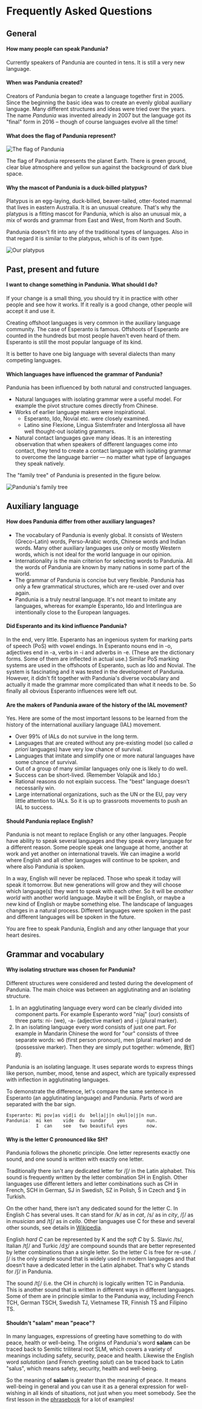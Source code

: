 Frequently Asked Questions
==========================

## General

#### How many people can speak Pandunia?

Currently speakers of Pandunia are counted in tens. It is still a very new language.

#### When was Pandunia created?

Creators of Pandunia began to create a language together first in 2005. Since the beginning the basic idea was to create an evenly global auxiliary language. Many different structures and ideas were tried over the years. The name _Pandunia_ was invented already in 2007 but the language got its "final" form in 2016 – though of course languages evolve all the time!

#### What does the flag of Pandunia represent?

![](http://www.pandunia.info/kuvat/bandera.png "The flag of Pandunia")

The flag of Pandunia represents the planet Earth. There is green ground, clear blue atmosphere and yellow sun against the background of dark blue space.

#### Why the mascot of Pandunia is a duck-billed platypus?

Platypus is an egg-laying, duck-billed, beaver-tailed, otter-footed mammal that lives in eastern Australia. It is an unusual creature. That's why the platypus is a fitting mascot for Pandunia, which is also an unusual mix, a mix of words and grammar from East and West, from North and South.

Pandunia doesn't fit into any of the traditional types of languages. Also in that regard it is similar to the platypus, which is of its own type.

![](http://www.pandunia.info/kuvat/platypusbandera.png "Our platypus")


## Past, present and future

#### I want to change something in Pandunia. What should I do?

If your change is a small thing, you should try it in practice with other people and see how it works. If it really is a good change, other people will accept it and use it.

Creating offshoot languages is very common in the auxiliary language community. The case of Esperanto is famous. Offshoots of Esperanto are counted in the hundreds but most people haven't even heard of them. Esperanto is still the most popular language of its kind.

It is better to have one big language with several dialects than many competing languages.

#### Which languages have influenced the grammar of Pandunia?

Pandunia has been influenced by both natural and constructed languages.

- Natural languages with isolating grammar were a useful model. For example the pivot structure comes directly from Chinese.
- Works of earlier language makers were inspirational.
    - Esperanto, Ido, Novial etc. were closely examined.
    - Latino sine Flexione, Lingua Sistemfrater and Interglossa all have well thought-out isolating grammars.
- Natural contact languages gave many ideas. It is an interesting observation that when speakers of different languages come into contact, they tend to create a contact language with isolating grammar to overcome the language barrier — no matter what type of languages they speak natively.

The "family tree" of Pandunia is presented in the figure below.

![](http://www.pandunia.info/sura/familytree.gif "Pandunia's family tree")



## Auxiliary language

<!--
#### What is a worldlang?

A worldlang is a constructed interlanguage that borrows its words, speech sounds and possibly grammar from different language families of the world. There are many worldlangs. Some of them are listed [here](http://www.kupsala.net/risto/tekokieli/worldlangs.html).
-->

#### How does Pandunia differ from other auxiliary languages?

- The vocabulary of Pandunia is evenly global. It consists of Western (Greco-Latin) words, Perso-Arabic words, Chinese words and Indian words. Many other auxiliary languages use only or mostly Western words, which is not ideal for the world language in our opinion.
- Internationality is the main criterion for selecting words to Pandunia. All the words of Pandunia are known by many nations in some part of the world.
- The grammar of Pandunia is concise but very flexible. Pandunia has only a few grammatical structures, which are re-used over and over again.
- Pandunia is a truly neutral language. It's not meant to imitate any languages, whereas for example Esperanto, Ido and Interlingua are intentionally close to the European languages.


#### Did Esperanto and its kind influence Pandunia?

In the end, very little. Esperanto has an ingenious system for marking parts of speech (PoS) with vowel endings. In Esperanto nouns end in -o, adjectives end in -a, verbs in -i and adverbs in -e. (These are the dictionary forms. Some of them are inflected in actual use.) Similar PoS marking systems are used in the offshoots of Esperanto, such as Ido and Novial. The system is fascinating and it was tested in the development of Pandunia. However, it didn't fit together with Pandunia's diverse vocabulary and actually it made the grammar more complicated than what it needs to be. So finally all obvious Esperanto influences were left out.


#### Are the makers of Pandunia aware of the history of the IAL movement?

Yes. Here are some of the most important lessons to be learned from the history of the international auxiliary language (IAL) movement.

- Over 99% of IALs do not survive in the long term.
- Languages that are created without any pre-existing model (so called _a priori_ languages) have very low chance of survival.
- Languages that imitate and simplify one or more natural languages have some chance of survival.
- Out of a group of many similar languages only one is likely to do well.
- Success can be short-lived. (Remember Volapük and Ido.)
- Rational reasons do not explain success. The "best" language doesn't necessarily win.
- Large international organizations, such as the UN or the EU, pay very little attention to IALs. So it is up to grassroots movements to push an IAL to success.


#### Should Pandunia replace English?

Pandunia is not meant to replace English or any other languages. People have ability to speak several languages and they speak every language for a different reason. Some people speak one language at home, another at work and yet another on international travels. We can imagine a world where English and all other languages will continue to be spoken, and where also Pandunia is spoken.

In a way, English will never be replaced. Those who speak it today will speak it tomorrow. But new generations will grow and they will choose which language(s) they want to speak with each other. So it will be _another world_ with another world language. Maybe it will be English, or maybe a new kind of English or maybe something else. The landscape of languages changes in a natural process. Different languages were spoken in the past and different languages will be spoken in the future.

You are free to speak Pandunia, English and any other language that your heart desires.

## Grammar and vocabulary

#### Why isolating structure was chosen for Pandunia?

Different structures were considered and tested during the development of Pandunia. The main choice was between an agglutinating and an isolating structure.

1. In an agglutinating language every word can be clearly divided into component parts. For example Esperanto word "niaj" (our) consists of three parts: ni- (we), -a- (adjective marker) and -j (plural marker).
2. In an isolating language every word consists of just one part. For example in Mandarin Chinese the word for "our" consists of three separate words: wǒ (first person pronoun), men (plural marker) and de (possessive marker). Then they are simply put together: wǒmende, 我们的.

Pandunia is an isolating language. It uses separate words to express things like person, number, mood, tense and aspect, which are typically expressed with inflection in agglutinating languages.

To demonstrate the difference, let's compare the same sentence in Esperanto (an agglutinating language) and Pandunia. Parts of word are separated with the bar sign.

    Esperanto: Mi pov|as vid|i du  bel|a|j|n okul|o|j|n nun.
    Pandunia:  mi ken    vide  du  sundar    yen        nun.
               I  can    see   two beautiful eyes       now.

#### Why is the letter C pronounced like SH?
 
Pandunia follows the phonetic principle. One letter represents exactly one sound, and one sound is written with exactly one letter.

Traditionally there isn't any dedicated letter for /ʃ/ in the Latin alphabet. This sound is frequently written by the letter combination SH in English. Other languages use different letters and letter combinations such as CH in French, SCH in German, SJ in Swedish, SZ in Polish, Š in Czech and Ş in Turkish.

On the other hand, there isn't any dedicated sound for the letter C. In English C has several uses. It can stand for /k/ as in _cat_, /s/ as in _city_, /ʃ/ as in _musician_ and /tʃ/ as in _cello_. Other languages use C for these and several other sounds, see details in [Wikipedia](https://en.wikipedia.org/wiki/C#Use_in_writing_systems).

English _hard C_ can be represented by K and the _soft C_ by S. Slavic /ts/, Italian /tʃ/ and Turkic /dʒ/ are compound sounds that are better represented by letter combinations than a single letter. So the letter C is free for re-use. /ʃ/ is the only simple sound that is widely used in modern languages and that doesn't have a dedicated letter in the Latin alphabet. That's why C stands for /ʃ/ in Pandunia.

The sound /tʃ/ (i.e. the CH in _church_) is logically written TC in Pandunia. This is another sound that is written in different ways in different languages. Some of them are in principle similar to the Pandunia way, including French TCH, German TSCH, Swedish TJ, Vietnamese TR, Finnish TŠ and Filipino TS.

#### Shouldn't "salam" mean "peace"?

In many languages, expressions of greeting have something to do with peace, health or well-being. The origins of Pandunia's word **salam** can be traced back to Semitic triliteral root SLM, which covers a variety of meanings including safety, security, peace and health. Likewise the English word _salutation_ (and French greeting _salut_) can be traced back to Latin "salus", which means safety, security, health and well-being.

So the meaning of **salam** is greater than the meaning of peace. It means well-being in general and you can use it as a general expression for well-wishing in all kinds of situations, not just when you meet somebody. See the first lesson in the [phrasebook](jumla.md) for a lot of examples!


